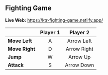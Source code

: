 <h2>Fighting Game</h2>

**Live Web:** https://ktr-fighting-game.netlify.app/

|                | Player 1 |  Player 2   |
| :------------- | :------: | :---------: |
| **Move Left**  |    A     | Arrow Left  |
| **Move Right** |    D     | Arrow Right |
| **Jump**       |    W     |  Arrow Up   |
| **Attack**     |    S     | Arrow Down  |
